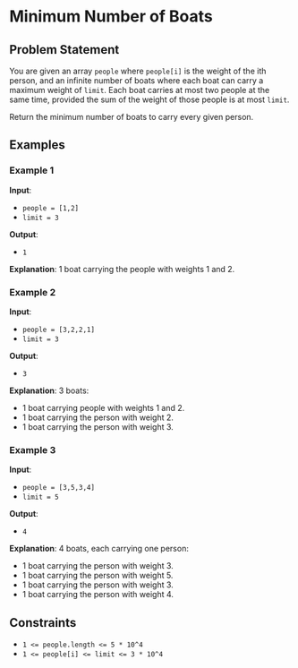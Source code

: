 # Minimum Number of Boats

## Problem Statement

You are given an array `people` where `people[i]` is the weight of the ith person, and an infinite number of boats where each boat can carry a maximum weight of `limit`. Each boat carries at most two people at the same time, provided the sum of the weight of those people is at most `limit`.

Return the minimum number of boats to carry every given person.

## Examples

### Example 1

**Input**: 
- `people = [1,2]`
- `limit = 3`

**Output**: 
- `1`

**Explanation**:
1 boat carrying the people with weights 1 and 2.

### Example 2

**Input**: 
- `people = [3,2,2,1]`
- `limit = 3`

**Output**: 
- `3`

**Explanation**:
3 boats:
- 1 boat carrying people with weights 1 and 2.
- 1 boat carrying the person with weight 2.
- 1 boat carrying the person with weight 3.

### Example 3

**Input**: 
- `people = [3,5,3,4]`
- `limit = 5`

**Output**: 
- `4`

**Explanation**:
4 boats, each carrying one person:
- 1 boat carrying the person with weight 3.
- 1 boat carrying the person with weight 5.
- 1 boat carrying the person with weight 3.
- 1 boat carrying the person with weight 4.

## Constraints

- `1 <= people.length <= 5 * 10^4`
- `1 <= people[i] <= limit <= 3 * 10^4`
